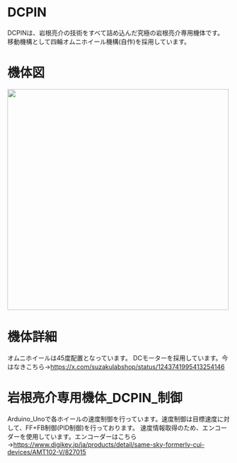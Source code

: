# DCPIN
DCPINは、岩根亮介の技術をすべて詰め込んだ究極の岩根亮介専用機体です。
移動機構として四輪オムニホイール機構(自作)を採用しています。

# 機体図
<img src="https://github.com/user-attachments/assets/d64a460b-2bc1-42fc-97da-57b8c8728361" width="500">


# 機体詳細
オムニホイールは45度配置となっています。
DCモーターを採用しています。今はなきこちら→https://x.com/suzakulabshop/status/1243741995413254146

# 岩根亮介専用機体_DCPIN_制御
Arduino_Unoで各ホイールの速度制御を行っています。速度制御は目標速度に対して、FF+FB制御(PID制御)を行っております。
速度情報取得のため、エンコーダーを使用しています。エンコーダーはこちら→https://www.digikey.jp/ja/products/detail/same-sky-formerly-cui-devices/AMT102-V/827015
